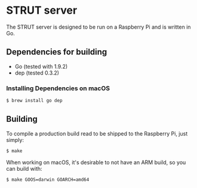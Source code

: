 # STRUT server

The STRUT server is designed to be run on a Raspberry Pi and is written in Go.

## Dependencies for building

* Go (tested with 1.9.2)
* dep (tested 0.3.2)

### Installing Dependencies on macOS

```bash
$ brew install go dep
```

## Building

To compile a production build read to be shipped to the Raspberry Pi, just simply:

```bash
$ make
```

When working on macOS, it's desirable to not have an ARM build, so you can build with:

```bash
$ make GOOS=darwin GOARCH=amd64
```
